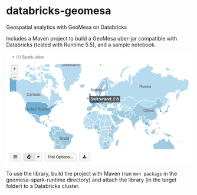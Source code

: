 # databricks-geomesa
Geospatial analytics with GeoMesa on Databricks

Includes a Maven project to build a GeoMesa uber-jar compatible with Databricks (tested with Runtime 5.5), and a sample notebook.

![airport density](images/airport-density.png)

To use the library, build the project with Maven (run `mvn package` in the geomesa-spark-runtime directory) and attach the library (in the target folder) to a Databricks cluster.